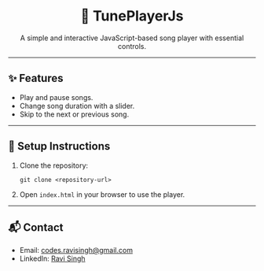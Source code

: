<h1 align="center">🎵 TunePlayerJs</h1>

<p align="center">
  A simple and interactive JavaScript-based song player with essential controls.
</p>

---

<h2>✨ Features</h2>
<ul>
  <li>Play and pause songs.</li>
  <li>Change song duration with a slider.</li>
  <li>Skip to the next or previous song.</li>
</ul>

---

<h2>📂 Setup Instructions</h2>
<ol>
  <li>Clone the repository:
    <pre><code>git clone &lt;repository-url&gt;</code></pre>
  </li>
  <li>Open <code>index.html</code> in your browser to use the player.</li>
</ol>

---

<h2>📬 Contact</h2>
<ul>
  <li>Email: <a href="mailto:codes.ravisingh@gmail.com">codes.ravisingh@gmail.com</a></li>
  <li>LinkedIn: <a href="https://www.linkedin.com/in/ravi-singh-53894933a?utm_source=share&utm_campaign=share_via&utm_content=profile&utm_medium=android_app" target="_blank">Ravi Singh</a></li>
</ul>
